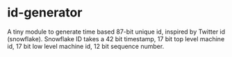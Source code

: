 # id-generator
A tiny module to generate time based 87-bit unique id, inspired by Twitter id (snowflake).  Snowflake ID takes a 42 bit timestamp, 17 bit top level machine id, 17 bit low level machine id, 12 bit sequence number.
